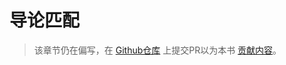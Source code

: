 # 导论匹配
> 该章节仍在偏写，在 [Github仓库](https://github.com/TickPoints/algorithm_learning) 上提交PR以为本书 [贡献内容](/pr_guide/pr_standard.md#文档补充)。
